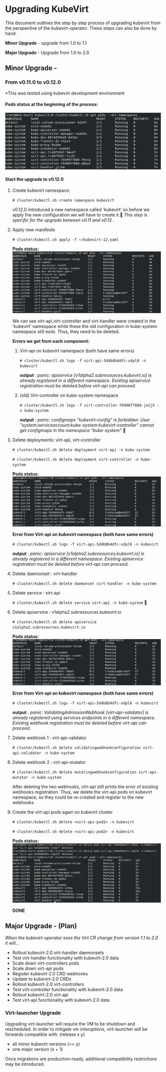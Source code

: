 # Upgrading KubeVirt

This document outlines the step by step process of upgrading kubevirt
from the perspective of the kubevirt-operator.  These steps can also
be done by hand.

**Minor Upgrade** - upgrade from 1.0 to 1.1

**Major Upgrade** - Upgrade from 1.0 to 2.0


## Minor Upgrade -
### From v0.11.0 to v0.12.0

*This was tested using kubevirt development environment

#### Pods status at the beginning of the process:
![](upgrade_flow_screenshots/1.png)

#### Start the upgrade to v0.12.0

1. Create kubevirt namespace:

    `# cluster/kubectl.sh create namespace kubevirt`

    v0.12.0 introduced a new namespace called ‘kubevirt’ so before we apply the new configuration we will have to create it.
    *This step is specific for the upgrade between v0.11 and v0.12 .*

2. Apply new manifests

    `# cluster/kubectl.sh apply -f ~/kubevirt-12.yaml`

    __Pods status:__
    ![](upgrade_flow_screenshots/2.png)

    We can see virt-api,virt-controller and virt-handler were created in the ‘kubevirt’ namespace while these the old configuration in kube-system namespace still exist. Thus, they need to be deleted.

    __Errors we get from each component:__
    1. Virt-api on kubevirt namespace (both have same errors)

        `# cluster/kubectl.sh logs -f virt-api-5d4b8b4dfc-xdpl8 -n kubevirt`

        __output__ : _panic: apiservice [v1alpha2.subresources.kubevirt.io] is already registered in a different namespace. Existing apiservice
        registration must be deleted before virt-api can proceed._

    2. (old) Virt-controller on kube-system namespace

        `# cluster/kubectl.sh logs -f virt-controller-7b996f7888-jn2j5 -n kube-system`

        __output__ : _panic: configmaps "kubevirt-config" is forbidden: User "system:serviceaccount:kube-system:kubevirt-controller" cannot get configmaps in the namespace "kube-system"_


3. Delete deployments: virt-api, virt-controller

    `# cluster/kubectl.sh delete deployment virt-api -n kube-system`

    `# cluster/kubectl.sh delete deployment virt-controller -n kube-system`

    __Pods status:__
    ![](upgrade_flow_screenshots/3.png)

    __Error from Virt-api on kubevirt namespace (both have same errors)__

    `# cluster/kubectl.sh logs -f virt-api-5d4b8b4dfc-xdpl8 -n kubevirt`

    __output__ : _panic: apiservice [v1alpha2.subresources.kubevirt.io] is already registered in a different namespace. Existing apiservice registration must be deleted before virt-api can proceed._


4. Delete daemonset : virt-handler

    `# cluster/kubectl.sh delete daemonset virt-handler -n kube-system`

5. Delete service : virt-api

    `# cluster/kubectl.sh delete service virt-api -n kube-system`

6. Delete apiservice :  v1alpha2.subresources.kubevirt.io

    `# cluster/kubectl.sh delete apiservice v1alpha2.subresources.kubevirt.io`

    __Pods status:__
    ![](upgrade_flow_screenshots/4.png)

    __Error from Virt-api on kubevirt namespace (both have same errors)__

    `# cluster/kubectl.sh logs -f virt-api-5d4b8b4dfc-xdpl8 -n kubevirt`

    __output__ : _panic: ValidatingAdmissionWebhook [virt-api-validator] is already registered using services endpoints in a different namespace. Existing webhook registration must be deleted before virt-api can proceed._

7. Delete webhook 1 : virt-api-validator

    `# cluster/kubectl.sh delete validatingwebhookconfiguration virt-api-validator -n kube-system`

8. Delete webhook 2 : virt-api-mutator

    `# cluster/kubectl.sh delete mutatingwebhookconfiguration virt-api-mutator -n kube-system`

    After deleting the two webhooks, virt-api still prints the error of existing webhooks registration.
    Thus, we delete the virt-api pods on kubevirt namespace, so they could be re-created and register to the new webhooks.

9. Create the virt-api pods again on kubevirt cluster

    `# cluster/kubectl.sh delete <virt-api-pod1> -n kubevirt`

    `# cluster/kubectl.sh delete <virt-api-pod2> -n kubevirt`

    __Pods status:__
    ![](upgrade_flow_screenshots/5.png)

    __DONE__



## Major Upgrade - (Plan)

*When the kubevirt-operator sees the Virt CR change from version 1.1 to 2.0 it will...*
 - Rollout kubevirt-2.0 virt-handler daemonsets
 - Test virt-handler functionality with kubevirt-2.0 data
 - Scale down virt-controllers pods
 - Scale down virt-api pods
 - Register kubevirt-2.0 CRD webhooks
 - Update to kubevirt-2.0 CRDs
 - Rollout kubevirt-2.0 virt-controllers
 - Test virt-controller functionality with kubevirt-2.0 data
 - Rollout kubevirt-2.0 virt-api
 - Test virt-api functionality with kubevirt-2.0 data

### Virt-launcher Upgrade
Upgrading virt-launcher will require the VM to be shutdown and rescheduled. In
order to mitigate vm interuptions, virt-launcher will be forwards compatible
with:
(release x.y)
 - all minor kubevirt versions (>= y)
 - one major version (x + 1)

Once migrations are production-ready, additional compatibility restrictions may
be introduced.

